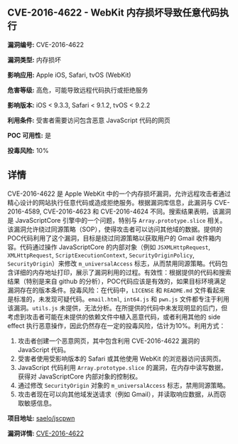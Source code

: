 ## CVE-2016-4622 - WebKit 内存损坏导致任意代码执行

**漏洞编号:** CVE-2016-4622

**漏洞类型:** 内存损坏

**影响应用:** Apple iOS, Safari, tvOS (WebKit)

**危害等级:** 高危，可能导致远程代码执行或拒绝服务

**影响版本:** iOS < 9.3.3, Safari < 9.1.2, tvOS < 9.2.2

**利用条件:** 受害者需要访问包含恶意 JavaScript 代码的网页

**POC 可用性:** 是

**投毒风险:** 10%

## 详情

CVE-2016-4622 是 Apple WebKit 中的一个内存损坏漏洞，允许远程攻击者通过精心设计的网站执行任意代码或造成拒绝服务。根据漏洞库信息，此漏洞与 CVE-2016-4589, CVE-2016-4623 和 CVE-2016-4624 不同。搜索结果表明，该漏洞是 JavaScriptCore 引擎中的一个问题，特别与 `Array.prototype.slice` 相关。该漏洞允许绕过同源策略（SOP），使得攻击者可以访问其他域的数据。提供的POC代码利用了这个漏洞，目标是绕过同源策略以获取用户的 Gmail 收件箱内容。代码通过操作 JavaScriptCore 的内部对象（例如 `JSXMLHttpRequest`, `XMLHttpRequest`, `ScriptExecutionContext`, `SecurityOriginPolicy`, `SecurityOrigin`）来修改 `m_universalAccess` 标志，从而禁用同源策略。代码包含详细的内存地址打印，展示了漏洞利用的过程。有效性：根据提供的代码和搜索结果（特别是来自 github 的分析），POC代码应该是有效的，如果目标环境满足漏洞存在的版本条件。投毒风险：在代码中，`LICENSE` 和 `README.md` 文件看起来是标准的，未发现可疑代码。`email.html`, `int64.js` 和 `pwn.js` 文件都专注于利用该漏洞。`utils.js` 未提供，无法分析。在所提供的代码中未发现明显的后门，但考虑到攻击者可能在未提供的依赖文件中植入恶意代码，或者利用其他的 side effect 执行恶意操作，因此仍然存在一定的投毒风险，估计为10%。利用方式：
1.  攻击者创建一个恶意网页，其中包含利用 CVE-2016-4622 漏洞的 JavaScript 代码。
2.  受害者使用受影响版本的 Safari 或其他使用 WebKit 的浏览器访问该网页。
3.  JavaScript 代码利用 `Array.prototype.slice` 的漏洞，在内存中读写数据，获得对 JavaScriptCore 内部对象的控制权。
4.  通过修改 `SecurityOrigin` 对象的 `m_universalAccess` 标志，禁用同源策略。
5.  攻击者现在可以向其他域发送请求（例如 Gmail），并读取响应数据，从而窃取敏感信息。

**项目地址:** [saelo/jscpwn](https://github.com/saelo/jscpwn)

**漏洞详情:** [CVE-2016-4622](https://nvd.nist.gov/vuln/detail/CVE-2016-4622)